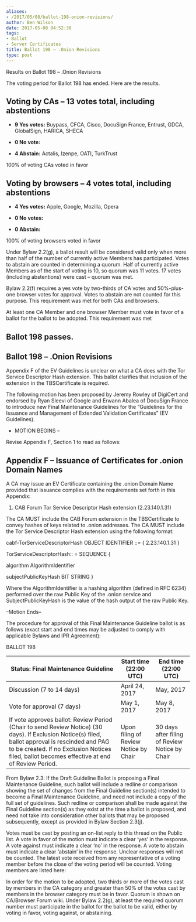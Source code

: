 ```yaml
---
aliases:
- /2017/05/08/ballot-198-onion-revisions/
author: Ben Wilson
date: 2017-05-08 04:52:30
tags:
- Ballot
- Server Certificates
title: Ballot 198 – .Onion Revisions
type: post
---
```


Results on Ballot 198 – .Onion Revisions

The voting period for Ballot 198 has ended. Here are the results.

## Voting by CAs – 13 votes total, including abstentions

- **9 Yes votes:** Buypass, CFCA, Cisco, DocuSign France, Entrust, GDCA, GlobalSign, HARICA, SHECA

- **0 No vote:**

- **4 Abstain:** Actalis, Izenpe, OATI, TurkTrust

100% of voting CAs voted in favor

## Voting by browsers – 4 votes total, including abstentions

- **4 Yes votes:** Apple, Google, Mozilla, Opera

- **0 No votes:**

- **0 Abstain:**

100% of voting browsers voted in favor

Under Bylaw 2.2(g), a ballot result will be considered valid only when more than half of the number of currently active Members has participated. Votes to abstain are counted in determining a quorum. Half of currently active Members as of the start of voting is 10, so quorum was 11 votes. 17 votes (including abstentions) were cast – quorum was met.

Bylaw 2.2(f) requires a yes vote by two-thirds of CA votes and 50%-plus-one browser votes for approval. Votes to abstain are not counted for this purpose. This requirement was met for both CAs and browsers.

At least one CA Member and one browser Member must vote in favor of a ballot for the ballot to be adopted. This requirement was met

## Ballot 198 passes.

## Ballot 198 – .Onion Revisions

Appendix F of the EV Guidelines is unclear on what a CA does with the Tor Service Descriptor Hash extension. This ballot clarifies that inclusion of the extension in the TBSCertificate is required.

The following motion has been proposed by Jeremy Rowley of DigiCert and endorsed by Ryan Sleevi of Google and Erwann Abalea of DocuSign France to introduce new Final Maintenance Guidelines for the “Guidelines for the Issuance and Management of Extended Validation Certificates” (EV Guidelines).

- MOTION BEGINS –

Revise Appendix F, Section 1 to read as follows:

## Appendix F – Issuance of Certificates for .onion Domain Names

A CA may issue an EV Certificate containing the .onion Domain Name provided that issuance complies with the requirements set forth in this Appendix:

1. CAB Forum Tor Service Descriptor Hash extension (2.23.140.1.31)

The CA MUST include the CAB Forum extension in the TBSCertificate to convey hashes of keys related to .onion addresses. The CA MUST include the Tor Service Descriptor Hash extension using the following format:

cabf-TorServiceDescriptorHash OBJECT IDENTIFIER ::= { 2.23.140.1.31 }

TorServiceDescriptorHash:: = SEQUENCE {

algorithm AlgorithmIdentifier

subjectPublicKeyHash BIT STRING }

Where the AlgorithmIdentifier is a hashing algorithm (defined in RFC 6234) performed over the raw Public Key of the .onion service and SubjectPublicKeyHash is the value of the hash output of the raw Public Key.

–Motion Ends–

The procedure for approval of this Final Maintenance Guideline ballot is as follows (exact start and end times may be adjusted to comply with applicable Bylaws and IPR Agreement):

BALLOT 198  

| Status: Final Maintenance Guideline                                                                                                                                                                                                                | Start time (22:00 UTC)                | End time (22:00 UTC)                           |
| -------------------------------------------------------------------------------------------------------------------------------------------------------------------------------------------------------------------------------------------------- | ------------------------------------- | ---------------------------------------------- |
| Discussion (7 to 14 days)                                                                                                                                                                                                                          | April 24, 2017                        | May, 2017                                      |
| Vote for approval (7 days)                                                                                                                                                                                                                         | May 1, 2017                           | May 8, 2017                                    |
| If vote approves ballot: Review Period (Chair to send Review Notice) (30 days). If Exclusion Notice(s) filed, ballot approval is rescinded and PAG to be created. If no Exclusion Notices filed, ballot becomes effective at end of Review Period. | Upon filing of Review Notice by Chair | 30 days after filing of Review Notice by Chair |

From Bylaw 2.3: If the Draft Guideline Ballot is proposing a Final Maintenance Guideline, such ballot will include a redline or comparison showing the set of changes from the Final Guideline section(s) intended to become a Final Maintenance Guideline, and need not include a copy of the full set of guidelines. Such redline or comparison shall be made against the Final Guideline section(s) as they exist at the time a ballot is proposed, and need not take into consideration other ballots that may be proposed subsequently, except as provided in Bylaw Section 2.3(j).

Votes must be cast by posting an on-list reply to this thread on the Public list. A vote in favor of the motion must indicate a clear ‘yes’ in the response. A vote against must indicate a clear ‘no’ in the response. A vote to abstain must indicate a clear ‘abstain’ in the response. Unclear responses will not be counted. The latest vote received from any representative of a voting member before the close of the voting period will be counted. Voting members are listed here:

In order for the motion to be adopted, two thirds or more of the votes cast by members in the CA category and greater than 50% of the votes cast by members in the browser category must be in favor. Quorum is shown on CA/Browser Forum wiki. Under Bylaw 2.2(g), at least the required quorum number must participate in the ballot for the ballot to be valid, either by voting in favor, voting against, or abstaining.